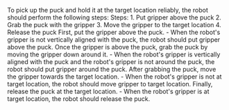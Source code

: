 To pick up the puck and hold it at the target location reliably, the robot should perform the following steps:
    Steps:  1. Put gripper above the puck  2. Grab the puck with the gripper  3. Move the gripper to the target location  4. Release the puck
    First, put the gripper above the puck.
    - When the robot's gripper is not vertically aligned with the puck, the robot should put gripper above the puck.
    Once the gripper is above the puck, grab the puck by moving the gripper down around it.
    - When the robot's gripper is vertically aligned with the puck and the robot's gripper is not around the puck, the robot should put gripper around the puck.
    After grabbing the puck, move the gripper towards the target location.
    - When the robot's gripper is not at target location, the robot should move gripper to target location.
    Finally, release the puck at the target location.
    - When the robot's gripper is at target location, the robot should release the puck.
